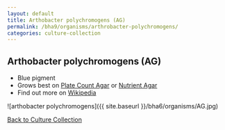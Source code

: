 ```yaml
---
layout: default
title: Arthobacter polychromogens (AG)
permalink: /bha9/organisms/arthrobacter-polychromogens/
categories: culture-collection
---
```


## Arthobacter polychromogens (AG)

* Blue pigment
* Grows best on [Plate Count Agar](/bha9/cultivation-media/plate-count-agar/) or [Nutrient Agar](/bha9/cultivation-media/nutrient-agar/)
* Find out more on [Wikipedia](http://en.wikipedia.org/wiki/Arthrobacter)

![arthobacter polychromogens]({{ site.baseurl }}/bha6/organisms/AG.jpg)

[Back to Culture Collection](/bha9/organisms/)
